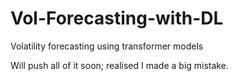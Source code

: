 # Vol-Forecasting-with-DL
Volatility forecasting using transformer models

Will push all of it soon; realised I made a big mistake.
